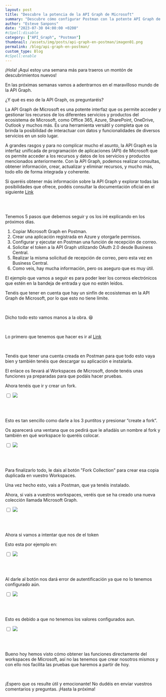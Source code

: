 ```yaml
---
layout: post
title: "Descubre la potencia de la API Graph de Microsoft"
summary: "Descubre cómo configurar Postman con la potente API Graph de Microsoft. Simplifica tu proceso de desarrollo y aprovecha al máximo los recursos y datos disponibles en la API Graph de Microsoft con la ayuda de Postman."
author: "Esteve Sanpons"
date: "2023-07-30 04:00:00 +0200"
#cSpell:disable
category: ["API_Graph", "Postman"]
thumbnail: /assets/img/posts/api-graph-en-postman/imagen01.png
permalink: /blog/api-graph-en-postman/
custom_type: Blog
#cSpell:enable
---
```


¡Hola! ¡Aquí estoy una semana más para traeros un montón de descubrimientos nuevos!

En las próximas semanas vamos a adentrarnos en el maravilloso mundo de la API Graph.

¿Y qué es eso de la API Graph, os preguntaréis?

La API Graph de Microsoft es una potente interfaz que os permite acceder y gestionar los recursos de los diferentes servicios y productos del ecosistema de Microsoft, como Office 365, Azure, SharePoint, OneDrive, Outlook y muchos más. Es una herramienta versátil y completa que os brinda la posibilidad de interactuar con datos y funcionalidades de diversos servicios en un solo lugar.

A grandes rasgos y para no complicar mucho el asunto, la API Graph es la interfaz unificada de programación de aplicaciones (API) de Microsoft que os permite acceder a los recursos y datos de los servicios y productos mencionados anteriormente. Con la API Graph, podemos realizar consultas, obtener información, crear, actualizar y eliminar recursos, y mucho más, todo ello de forma integrada y coherente.

Si queréis obtener más información sobre la API Graph y explorar todas las posibilidades que ofrece, podéis consultar la documentación oficial en el siguiente [Link](https://learn.microsoft.com/es-es/graph/use-the-api)

<br><br>

Tenemos 5 pasos que debemos seguir y os los iré explicando en los próximos días.

1. Copiar Microsoft Graph en Postman.
2. Crear una aplicación registrada en Azure y otorgarle permisos.
3. Configurar y ejecutar en Postman una función de recepción de correo.
4. Solicitar el token a la API Graph utilizando OAuth 2.0 desde Business Central.
5. Realizar la misma solicitud de recepción de correo, pero esta vez en Business Central.
6. Como veis, hay mucha información, pero os aseguro que es muy útil.

El ejemplo que vamos a seguir es para poder leer los correos electrónicos que estén en la bandeja de entrada y que no estén leídos.

Tenéis que tener en cuenta que hay un sinfín de ecosistemas en la API Graph de Microsoft, por lo que esto no tiene límite.

<br>

Dicho todo esto vamos manos a la obra. 😆

<br>

Lo primero que tenemos que hacer es ir al [Link](https://aka.ms/graphpostmanwkspc)

<br>

Tenéis que tener una cuenta creada en Postman para que todo esto vaya bien y también tenéis que descargar su aplicación e instalarla.

El enlace os llevará al Workspaces de Microsoft, donde tenéis unas funciones ya preparadas para que podáis hacer pruebas.

Ahora tenéis que ir y crear un fork.

<input type="checkbox" id="image-checkbox-02" class="image-checkbox">
<label for="image-checkbox-02"  class="image-label">
    <img class="img-container" src="/assets/img/posts/api-graph-en-postman/imagen02.png">
</label>

<br><br>

Esto es tan sencillo como darle a los 3 puntitos y presionar “create a fork”.

Os aparecerá una ventana que os pedirá que le añadáis un nombre al fork y también en qué workspace lo queréis colocar.

<input type="checkbox" id="image-checkbox-03" class="image-checkbox">
<label for="image-checkbox-03"  class="image-label">
    <img class="img-container" src="/assets/img/posts/api-graph-en-postman/imagen03.png">
</label>

<br><br>

Para finalizarlo todo, le dais al botón "Fork Collection" para crear esa copia duplicada en vuestro Workspaces.

Una vez hecho esto, vais a Postman, que ya tenéis instalado.

Ahora, si vais a vuestros workspaces, veréis que se ha creado una nueva colección llamada Microsoft Graph.

<input type="checkbox" id="image-checkbox-04" class="image-checkbox">
<label for="image-checkbox-04"  class="image-label">
    <img class="img-container" src="/assets/img/posts/api-graph-en-postman/imagen04.png">
</label>

<br><br>

Ahora si vamos a intentar que nos de el token

Esto esta por ejemplo en:

<input type="checkbox" id="image-checkbox-05" class="image-checkbox">
<label for="image-checkbox-05"  class="image-label">
    <img class="img-container" src="/assets/img/posts/api-graph-en-postman/imagen05.png">
</label>

<br><br>

Al darle al botón nos dará error de autentificación ya que no lo tenemos configurado aún.

<input type="checkbox" id="image-checkbox-06" class="image-checkbox">
<label for="image-checkbox-06"  class="image-label">
    <img class="img-container" src="/assets/img/posts/api-graph-en-postman/imagen06.png">
</label>

<br><br>

Esto es debido a que no tenemos los valores configurados aun.

<input type="checkbox" id="image-checkbox-07" class="image-checkbox">
<label for="image-checkbox-07"  class="image-label">
    <img class="img-container" src="/assets/img/posts/api-graph-en-postman/imagen07.png">
</label>

<br><br>

Bueno hoy hemos visto cómo obtener las funciones directamente del workspaces de Microsoft, así no las tenemos que crear nosotros mismos y con ello nos facilita las pruebas que haremos a partir de hoy.

<br>

¡Espero que os resulte útil y emocionante! No dudéis en enviar vuestros comentarios y preguntas. ¡Hasta la próxima!

